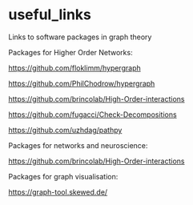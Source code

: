 # useful_links
Links to software packages in graph theory


Packages for Higher Order Networks:

https://github.com/floklimm/hypergraph

https://github.com/PhilChodrow/hypergraph

https://github.com/brincolab/High-Order-interactions

https://github.com/fugacci/Check-Decompositions

https://github.com/uzhdag/pathpy


Packages for networks and neuroscience:

https://github.com/brincolab/High-Order-interactions


Packages for graph visualisation:

https://graph-tool.skewed.de/
